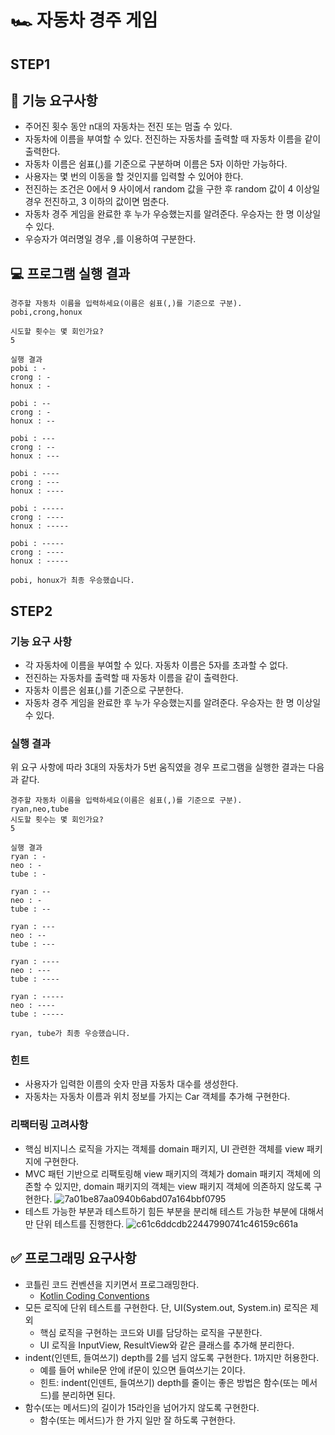 # 🏎 자동차 경주 게임

## STEP1
## 🎯 기능 요구사항

- 주어진 횟수 동안 n대의 자동차는 전진 또는 멈출 수 있다.
- 자동차에 이름을 부여할 수 있다. 전진하는 자동차를 출력할 때 자동차 이름을 같이 출력한다.
- 자동차 이름은 쉼표(,)를 기준으로 구분하며 이름은 5자 이하만 가능하다.
- 사용자는 몇 번의 이동을 할 것인지를 입력할 수 있어야 한다.
- 전진하는 조건은 0에서 9 사이에서 random 값을 구한 후 random 값이 4 이상일 경우 전진하고, 3 이하의 값이면 멈춘다.
- 자동차 경주 게임을 완료한 후 누가 우승했는지를 알려준다. 우승자는 한 명 이상일 수 있다.
- 우승자가 여러명일 경우 ,를 이용하여 구분한다.

## 💻 프로그램 실행 결과

```
경주할 자동차 이름을 입력하세요(이름은 쉼표(,)를 기준으로 구분).
pobi,crong,honux

시도할 횟수는 몇 회인가요?
5

실행 결과
pobi : -
crong : -
honux : -

pobi : --
crong : -
honux : --

pobi : ---
crong : --
honux : ---

pobi : ----
crong : ---
honux : ----

pobi : -----
crong : ----
honux : -----

pobi : -----
crong : ----
honux : -----

pobi, honux가 최종 우승했습니다.
```

## STEP2
### 기능 요구 사항

- 각 자동차에 이름을 부여할 수 있다. 자동차 이름은 5자를 초과할 수 없다.
- 전진하는 자동차를 출력할 때 자동차 이름을 같이 출력한다.
- 자동차 이름은 쉼표(,)를 기준으로 구분한다.
- 자동차 경주 게임을 완료한 후 누가 우승했는지를 알려준다. 우승자는 한 명 이상일 수 있다.

### 실행 결과
위 요구 사항에 따라 3대의 자동차가 5번 움직였을 경우 프로그램을 실행한 결과는 다음과 같다.
```
경주할 자동차 이름을 입력하세요(이름은 쉼표(,)를 기준으로 구분).
ryan,neo,tube
시도할 횟수는 몇 회인가요?
5

실행 결과
ryan : -
neo : -
tube : -

ryan : --
neo : -
tube : --

ryan : ---
neo : --
tube : ---

ryan : ----
neo : ---
tube : ----

ryan : -----
neo : ----
tube : -----

ryan, tube가 최종 우승했습니다.
```

### 힌트
- 사용자가 입력한 이름의 숫자 만큼 자동차 대수를 생성한다.
- 자동차는 자동차 이름과 위치 정보를 가지는 Car 객체를 추가해 구현한다.

### 리팩터링 고려사항
- 핵심 비지니스 로직을 가지는 객체를 domain 패키지, UI 관련한 객체를 view 패키지에 구현한다.
- MVC 패턴 기반으로 리팩토링해 view 패키지의 객체가 domain 패키지 객체에 의존할 수 있지만, domain 패키지의 객체는 view 패키지 객체에 의존하지 않도록 구현한다.
  ![7a01be87aa0940b6abd07a164bbf0795](https://github.daumkakao.com/storage/user/1131/files/df58aac5-6abb-4a46-9937-8dc47d9475b8)
- 테스트 가능한 부분과 테스트하기 힘든 부분을 분리해 테스트 가능한 부분에 대해서만 단위 테스트를 진행한다.
  ![c61c6ddcdb22447990741c46159c661a](https://github.daumkakao.com/storage/user/1131/files/8c5823f9-bdeb-4969-9f7d-d7cbde3e7146)


## ✅ 프로그래밍 요구사항

- 코틀린 코드 컨벤션을 지키면서 프로그래밍한다.
  - [Kotlin Coding Conventions](https://kotlinlang.org/docs/reference/coding-conventions.html)
- 모든 로직에 단위 테스트를 구현한다. 단, UI(System.out, System.in) 로직은 제외
  - 핵심 로직을 구현하는 코드와 UI를 담당하는 로직을 구분한다.
  - UI 로직을 InputView, ResultView와 같은 클래스를 추가해 분리한다.
- indent(인덴트, 들여쓰기) depth를 2를 넘지 않도록 구현한다. 1까지만 허용한다.
  - 예를 들어 while문 안에 if문이 있으면 들여쓰기는 2이다.
  - 힌트: indent(인덴트, 들여쓰기) depth를 줄이는 좋은 방법은 함수(또는 메서드)를 분리하면 된다.
- 함수(또는 메서드)의 길이가 15라인을 넘어가지 않도록 구현한다.
  - 함수(또는 메서드)가 한 가지 일만 잘 하도록 구현한다.

